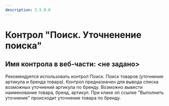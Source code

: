 ```yaml
---
description: 2.5.0.0
---
```


# Контрол "Поиск. Уточненение поиска"

## Имя контрола в веб-части: &lt;не задано&gt;

Рекомендуется использовать контрол Поиск. Поиск товаров \(уточнение артикула и бренда товара\). Контрол предназначен для вывода списка возможных уточнений артикула по бренду. Возможно вывести наименование товара, бренд, артикул. При клике оп ссылке "Выполнить уточнение" происходит уточнение товара по бренду.


